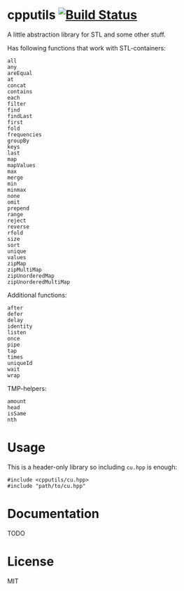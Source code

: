 cpputils [![Build Status](https://travis-ci.org/baabelfish/cpputils.svg?branch=master)](https://travis-ci.org/baabelfish/cpputils)
========

A little abstraction library for STL and some other stuff.

Has following functions that work with STL-containers:

```
all
any
areEqual
at
concat
contains
each
filter
find
findLast
first
fold
frequencies
groupBy
keys
last
map
mapValues
max
merge
min
minmax
none
omit
prepend
range
reject
reverse
rfold
size
sort
unique
values
zipMap
zipMultiMap
zipUnorderedMap
zipUnorderedMultiMap
```

Additional functions:

```
after
defer
delay
identity
listen
once
pipe
tap
times
uniqueId
wait
wrap
```

TMP-helpers:

```
amount
head
isSame
nth
```


# Usage
This is a header-only library so including `cu.hpp` is enough:
```
#include <cpputils/cu.hpp>
#include "path/to/cu.hpp"
```

# Documentation
TODO

# License
MIT
